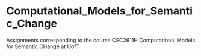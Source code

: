 # Computational_Models_for_Semantic_Change
Assignments corresponding to the course CSC2611H Computational Models for Semantic CHange at UofT
